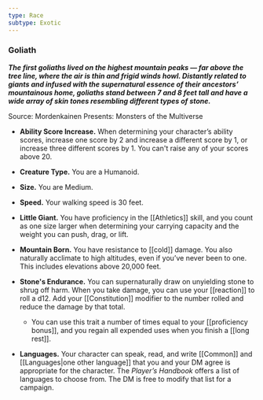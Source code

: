 ```yaml
---
type: Race
subtype: Exotic
---
```

### Goliath

**_The first goliaths lived on the highest mountain peaks — far above the tree line, where the air is thin and frigid winds howl. Distantly related to giants and infused with the supernatural essence of their ancestors’ mountainous home, goliaths stand between 7 and 8 feet tall and have a wide array of skin tones resembling different types of stone._**

Source: Mordenkainen Presents: Monsters of the Multiverse

- **Ability Score Increase.** When determining your character’s ability scores, increase one score by 2 and increase a different score by 1, or increase three different scores by 1. You can't raise any of your scores above 20.

- **Creature Type.** You are a Humanoid.

- **Size.** You are Medium.

- **Speed.** Your walking speed is 30 feet.

- **Little Giant.** You have proficiency in the [[Athletics]] skill, and you count as one size larger when determining your carrying capacity and the weight you can push, drag, or lift.

- **Mountain Born.** You have resistance to [[cold]] damage. You also naturally acclimate to high altitudes, even if you’ve never been to one. This includes elevations above 20,000 feet.

- **Stone's Endurance.** You can supernaturally draw on unyielding stone to shrug off harm. When you take damage, you can use your [[reaction]] to roll a d12. Add your [[Constitution]] modifier to the number rolled and reduce the damage by that total.
    - You can use this trait a number of times equal to your [[proficiency bonus]], and you regain all expended uses when you finish a [[long rest]].

- **Languages.** Your character can speak, read, and write [[Common]] and [[Languages|one other language]] that you and your DM agree is appropriate for the character. The _Player’s Handbook_ offers a list of languages to choose from. The DM is free to modify that list for a campaign.